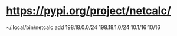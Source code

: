 # https://pypi.org/project/netcalc/
~/.local/bin/netcalc add 198.18.0.0/24 198.18.1.0/24 10.1/16 10/16
